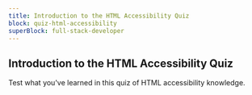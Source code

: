 ```yaml
---
title: Introduction to the HTML Accessibility Quiz
block: quiz-html-accessibility
superBlock: full-stack-developer
---
```


## Introduction to the HTML Accessibility Quiz

Test what you've learned in this quiz of HTML accessibility knowledge.
